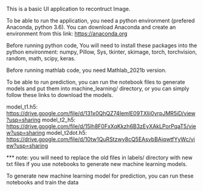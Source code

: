This is a basic UI application to recontruct Image.

To be able to run the application, you need a python environment (prefered Anaconda, python 3.6). You can download Anaconda and create an environment from this link: https://anaconda.org

Before running python code, You will need to install these packages into the python environment: numpy, Pillow, Sys, tkinter, skimage, torch, torchvision, random, math, scipy, keras.

Before running mathlab code, you need Mathlab_2021b version.

To be able to run prediction, you can run the notebook files to generate models and put them into machine_learning/ directory, or you can simply follow these links to download the models.

 model_t1.h5: https://drive.google.com/file/d/131x0QhQZ74IemlE09TXlii0yrpJMR5iD/view?usp=sharing
 model_t2_h5: https://drive.google.com/file/d/15lh8F0FxXqKkzh6B3zEyXAkLPorPqaT5/view?usp=sharing
 model_t2dot.h5: https://drive.google.com/file/d/10tw1QuRStzwy8cQ5EAsvbBAjqwtfYyWc/view?usp=sharing

*** note: you will need to replace the old files in labels/ directory with new txt files if you use notebooks to generate new machine learning models.

To generate new machine learning model for prediction, you can run these notebooks and train the data

